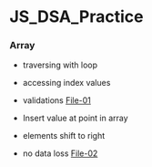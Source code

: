 # JS_DSA_Practice 

### Array
  - traversing with loop
  - accessing index values
  - validations
  [File-01](/arrayTraversing.html)
  
  - Insert value at point in array
  - elements shift to right
  - no data loss
  [File-02](/arrayInsert.html)
